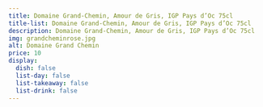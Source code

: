 ```yaml
---
title: Domaine Grand-Chemin, Amour de Gris, IGP Pays d’Oc 75cl
title-list: Domaine Grand-Chemin, Amour de Gris, IGP Pays d’Oc 75cl
description: Domaine Grand-Chemin, Amour de Gris, IGP Pays d’Oc 75cl
img: grandcheminrose.jpg
alt: Domaine Grand Chemin
price: 10
display:
  dish: false
  list-day: false
  list-takeaway: false
  list-drink: false
---
```

